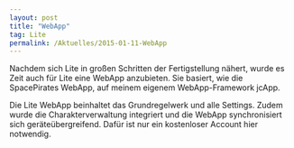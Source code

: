 ```yaml
---
layout: post
title: "WebApp"
tag: Lite
permalink: /Aktuelles/2015-01-11-WebApp
---
```


Nachdem sich Lite in großen Schritten der Fertigstellung nähert, wurde es Zeit auch für Lite eine WebApp anzubieten. Sie basiert, wie die SpacePirates WebApp, auf meinem eigenem WebApp-Framework jcApp.

Die Lite WebApp beinhaltet das Grundregelwerk und alle Settings. Zudem wurde die Charakterverwaltung integriert und die WebApp synchronisiert sich geräteübergreifend. Dafür ist nur ein kostenloser Account hier notwendig.
